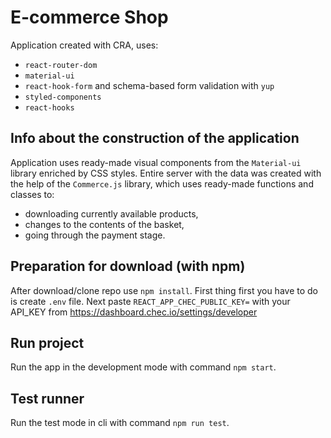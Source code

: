 # E-commerce Shop

Application created with CRA, uses:
- `react-router-dom`
- `material-ui`
- `react-hook-form` and schema-based form validation with `yup`
- `styled-components`
- `react-hooks`

## Info about the construction of the application

Application uses ready-made visual components from the `Material-ui` library enriched by CSS styles.
Entire server with the data was created with the help of the `Commerce.js` library, 
which uses ready-made functions and classes to:
- downloading currently available products,
- changes to the contents of the basket,
- going through the payment stage.

## Preparation for download (with npm)

After download/clone repo use `npm install`.
First thing first you have to do is create `.env` file.
Next paste `REACT_APP_CHEC_PUBLIC_KEY=` with your API_KEY from https://dashboard.chec.io/settings/developer

## Run project

Run the app in the development mode with command `npm start`.

## Test runner

Run the test mode in cli with command `npm run test`.
